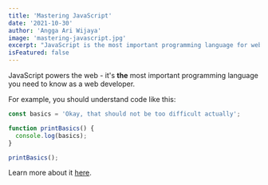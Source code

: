 ```yaml
---
title: 'Mastering JavaScript'
date: '2021-10-30'
author: 'Angga Ari Wijaya'
image: 'mastering-javascript.jpg'
excerpt: "JavaScript is the most important programming language for web development. You probably don't know it well enough!"
isFeatured: false
---
```


JavaScript powers the web - it's **the** most important programming language you need to know as a web developer.

For example, you should understand code like this:

```js
const basics = 'Okay, that should not be too difficult actually';

function printBasics() {
  console.log(basics);
}

printBasics();
```

Learn more about it [here](https://angga-ari.com).
